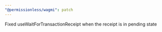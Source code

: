 ```yaml
---
"@permissionless/wagmi": patch
---
```


Fixed useWaitForTransactionReceipt when the receipt is in pending state
